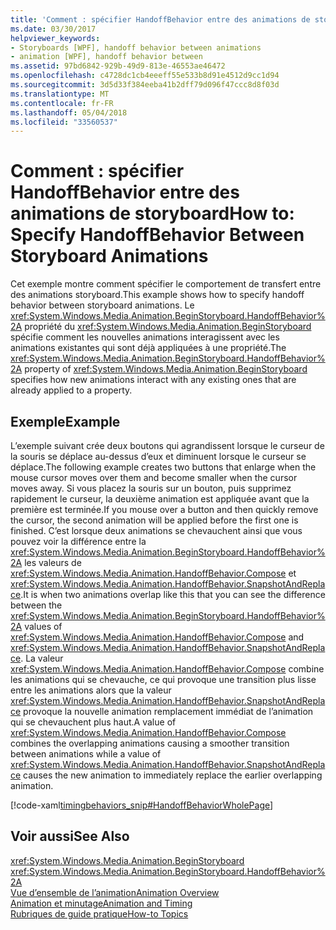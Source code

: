 ```yaml
---
title: 'Comment : spécifier HandoffBehavior entre des animations de storyboard'
ms.date: 03/30/2017
helpviewer_keywords:
- Storyboards [WPF], handoff behavior between animations
- animation [WPF], handoff behavior between
ms.assetid: 97bd6842-929b-49d9-813e-46553ae46472
ms.openlocfilehash: c4728dc1cb4eeeff55e533b8d91e4512d9cc1d94
ms.sourcegitcommit: 3d5d33f384eeba41b2dff79d096f47ccc8d8f03d
ms.translationtype: MT
ms.contentlocale: fr-FR
ms.lasthandoff: 05/04/2018
ms.locfileid: "33560537"
---
```

# <a name="how-to-specify-handoffbehavior-between-storyboard-animations"></a><span data-ttu-id="97ffb-102">Comment : spécifier HandoffBehavior entre des animations de storyboard</span><span class="sxs-lookup"><span data-stu-id="97ffb-102">How to: Specify HandoffBehavior Between Storyboard Animations</span></span>
<span data-ttu-id="97ffb-103">Cet exemple montre comment spécifier le comportement de transfert entre des animations storyboard.</span><span class="sxs-lookup"><span data-stu-id="97ffb-103">This example shows how to specify handoff behavior between storyboard animations.</span></span> <span data-ttu-id="97ffb-104">Le <xref:System.Windows.Media.Animation.BeginStoryboard.HandoffBehavior%2A> propriété du <xref:System.Windows.Media.Animation.BeginStoryboard> spécifie comment les nouvelles animations interagissent avec les animations existantes qui sont déjà appliquées à une propriété.</span><span class="sxs-lookup"><span data-stu-id="97ffb-104">The <xref:System.Windows.Media.Animation.BeginStoryboard.HandoffBehavior%2A> property of <xref:System.Windows.Media.Animation.BeginStoryboard> specifies how new animations interact with any existing ones that are already applied to a property.</span></span>  
  
## <a name="example"></a><span data-ttu-id="97ffb-105">Exemple</span><span class="sxs-lookup"><span data-stu-id="97ffb-105">Example</span></span>  
 <span data-ttu-id="97ffb-106">L’exemple suivant crée deux boutons qui agrandissent lorsque le curseur de la souris se déplace au-dessus d’eux et diminuent lorsque le curseur se déplace.</span><span class="sxs-lookup"><span data-stu-id="97ffb-106">The following example creates two buttons that enlarge when the mouse cursor moves over them and become smaller when the cursor moves away.</span></span> <span data-ttu-id="97ffb-107">Si vous placez la souris sur un bouton, puis supprimez rapidement le curseur, la deuxième animation est appliquée avant que la première est terminée.</span><span class="sxs-lookup"><span data-stu-id="97ffb-107">If you mouse over a button and then quickly remove the cursor, the second animation will be applied before the first one is finished.</span></span> <span data-ttu-id="97ffb-108">C’est lorsque deux animations se chevauchent ainsi que vous pouvez voir la différence entre la <xref:System.Windows.Media.Animation.BeginStoryboard.HandoffBehavior%2A> les valeurs de <xref:System.Windows.Media.Animation.HandoffBehavior.Compose> et <xref:System.Windows.Media.Animation.HandoffBehavior.SnapshotAndReplace>.</span><span class="sxs-lookup"><span data-stu-id="97ffb-108">It is when two animations overlap like this that you can see the difference between the <xref:System.Windows.Media.Animation.BeginStoryboard.HandoffBehavior%2A> values of <xref:System.Windows.Media.Animation.HandoffBehavior.Compose> and <xref:System.Windows.Media.Animation.HandoffBehavior.SnapshotAndReplace>.</span></span> <span data-ttu-id="97ffb-109">La valeur <xref:System.Windows.Media.Animation.HandoffBehavior.Compose> combine les animations qui se chevauche, ce qui provoque une transition plus lisse entre les animations alors que la valeur <xref:System.Windows.Media.Animation.HandoffBehavior.SnapshotAndReplace> provoque la nouvelle animation remplacement immédiat de l’animation qui se chevauchent plus haut.</span><span class="sxs-lookup"><span data-stu-id="97ffb-109">A value of <xref:System.Windows.Media.Animation.HandoffBehavior.Compose> combines the overlapping animations causing a smoother transition between animations while a value of <xref:System.Windows.Media.Animation.HandoffBehavior.SnapshotAndReplace> causes the new animation to immediately replace the earlier overlapping animation.</span></span>  
  
 [!code-xaml[timingbehaviors_snip#HandoffBehaviorWholePage](../../../../samples/snippets/csharp/VS_Snippets_Wpf/timingbehaviors_snip/CSharp/HandoffBehaviorExample.xaml#handoffbehaviorwholepage)]  
  
## <a name="see-also"></a><span data-ttu-id="97ffb-110">Voir aussi</span><span class="sxs-lookup"><span data-stu-id="97ffb-110">See Also</span></span>  
 <xref:System.Windows.Media.Animation.BeginStoryboard>  
 <xref:System.Windows.Media.Animation.BeginStoryboard.HandoffBehavior%2A>  
 [<span data-ttu-id="97ffb-111">Vue d’ensemble de l’animation</span><span class="sxs-lookup"><span data-stu-id="97ffb-111">Animation Overview</span></span>](../../../../docs/framework/wpf/graphics-multimedia/animation-overview.md)  
 [<span data-ttu-id="97ffb-112">Animation et minutage</span><span class="sxs-lookup"><span data-stu-id="97ffb-112">Animation and Timing</span></span>](http://msdn.microsoft.com/library/7d83765b-d5ae-41b1-b423-80206e1124aa)  
 [<span data-ttu-id="97ffb-113">Rubriques de guide pratique</span><span class="sxs-lookup"><span data-stu-id="97ffb-113">How-to Topics</span></span>](../../../../docs/framework/wpf/graphics-multimedia/animation-and-timing-how-to-topics.md)
